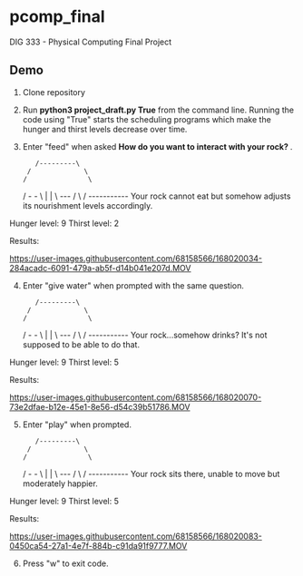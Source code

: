 # pcomp_final
DIG 333 - Physical Computing Final Project

## Demo
1. Clone repository
2. Run <b>python3 project_draft.py True</b> from the command line. Running the code using "True" starts the scheduling programs which make the hunger and thirst levels decrease over time.
3. Enter "feed" when asked <b> How do you want to interact with your rock? </b>.

          /---------\ 
        /             \ 
       /               \ 
      /      -   -      \ 
      |                 |
       \       ---     / 
        \             /
          ----------- 
Your rock cannot eat but somehow adjusts its nourishment levels accordingly.

Hunger level: 9
Thirst level: 2

Results:


https://user-images.githubusercontent.com/68158566/168020034-284acadc-6091-479a-ab5f-d14b041e207d.MOV



4. Enter "give water" when prompted with the same question.


          /---------\ 
        /             \ 
       /               \ 
      /      -   -      \ 
      |                 |
       \       ---     / 
        \             /
          ----------- 
Your rock...somehow drinks? It's not supposed to be able to do that.

Hunger level: 9
Thirst level: 5

Results:


https://user-images.githubusercontent.com/68158566/168020070-73e2dfae-b12e-45e1-8e56-d54c39b51786.MOV


5. Enter "play" when prompted.


          /---------\ 
        /             \ 
       /               \ 
      /      -   -      \ 
      |                 |
       \       ---     / 
        \             /
          ----------- 
Your rock sits there, unable to move but moderately happier.

Hunger level: 9
Thirst level: 5

Results:

https://user-images.githubusercontent.com/68158566/168020083-0450ca54-27a1-4e7f-884b-c91da91f9777.MOV

6. Press "w" to exit code.

